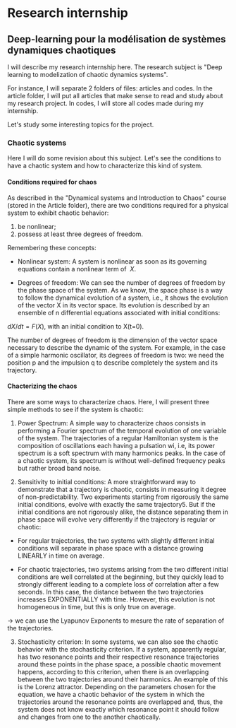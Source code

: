 # Research internship
## Deep-learning pour la modélisation de systèmes dynamiques chaotiques

I will describe my research internship here. The research subject is "Deep learning to modelization of chaotic dynamics systems".

For instance, I will separate 2 folders of files: articles and codes. In the article folder, I will put all articles that make sense to read and study about my research project. In codes, I will store all codes made during my internship.

Let's study some interesting topics for the project.

### Chaotic systems

Here I will do some revision about this subject. Let's see the conditions to have a chaotic system and how to characterize this kind of system.

#### Conditions required for chaos
As described in the "Dynamical systems and Introduction to Chaos" course (stored in the Article folder), there are two conditions required for a physical system to exhibit chaotic behavior:
1) be nonlinear;
2) possess at least three degrees of freedom.

Remembering these concepts:


* Nonlinear system: A system is nonlinear as soon as its governing equations contain a nonlinear term of $~X$.


* Degrees of freedom: We can see the number of degrees of freedom by the phase space of the system. As we know, the space phase is a way to follow the dynamical evolution of a system, i.e., it shows the evolution of the vector X in its vector space. Its evolution is described by an ensemble of n differential equations associated with initial conditions:

$dX/dt = F(X)$, with an initial condition to X(t=0).

The number of degrees of freedom is the dimension of the vector space necessary to describe the dynamic of the system. For example, in the case of a simple harmonic oscillator, its degrees of freedom is two: we need the position p and the impulsion q to describe completely the system and its trajectory.

#### Chacterizing the chaos

There are some ways to characterize chaos. Here, I will present three simple methods to see if the system is chaotic:

1) Power Spectrum:
A simple way to characterize chaos consists in performing a Fourier
spectrum of the temporal evolution of one variable of the system.
The trajectories of a regular Hamiltonian system is the composition of oscillations each having a pulsation wi, i.e, its power spectrum is a soft spectrum with many harmonics peaks. In the case of a chaotic system, its spectrum is without well-defined frequency peaks but rather broad band noise.

2) Sensitivity to initial conditions:
A more straightforward way to demonstrate that a trajectory is chaotic, consists in measuring it degree of non-predictability. Two experiments starting from rigorously the same initial conditions, evolve with exactly the same trajectory5. But if the initial conditions are not rigorously alike, the distance separating them in phase space will evolve very differently if the trajectory is regular or chaotic:

* For regular trajectories, the two systems with slightly different initial conditions will separate in phase space with a distance growing LINEARLY in time on average.

* For chaotic trajectories, two systems arising from the two different initial conditions are well correlated at the beginning, but they quickly lead to strongly different leading to a complete loss of correlation after a few seconds. In this case, the distance between the two trajectories increases EXPONENTIALLY with time. However, this evolution is not homogeneous in time, but this is only true on average.

-> we can use the Lyapunov Exponents to mesure the rate of separation of the trajectories.

3) Stochasticity criterion:
In some systems, we can also see the chaotic behavior with the stochasticity criterion. If a system, apparently regular, has two resonance points and their respective resonance trajectories around these points in the phase space, a possible chaotic movement happens, according to this criterion, when there is an overlapping between the two trajectories around their harmonics. An example of this is the Lorenz attractor. Depending on the parameters chosen for the equation, we have a chaotic behavior of the system in which the trajectories around the resonance points are overlapped and, thus, the system does not know exactly which resonance point it should follow and changes from one to the another chaotically.
